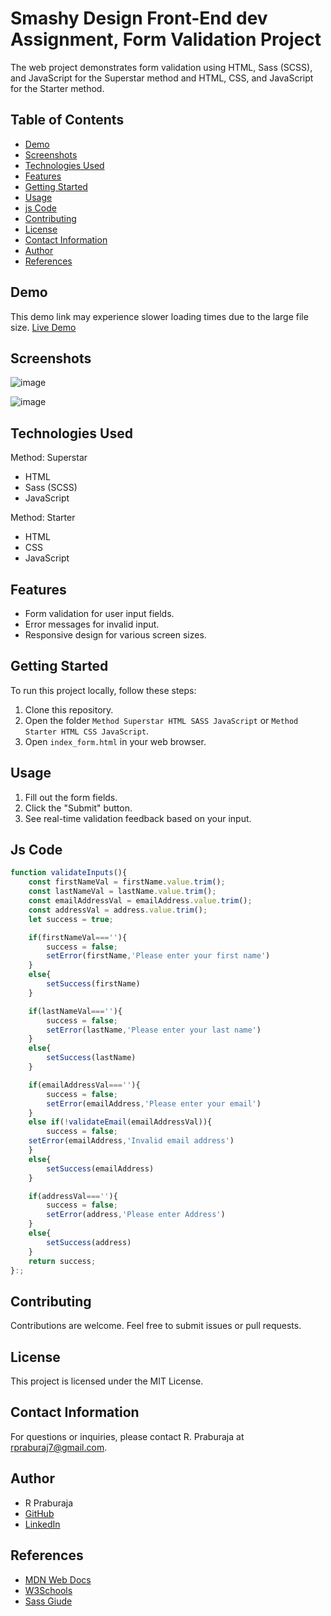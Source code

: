 # Smashy Design Front-End dev Assignment, Form Validation Project

The web project demonstrates form validation using HTML, Sass (SCSS), and JavaScript for the Superstar method and HTML, CSS, and JavaScript for the Starter method.

## Table of Contents

- [Demo](#demo)
- [Screenshots](#screenshots)
- [Technologies Used](#technologies-used)
- [Features](#features)
- [Getting Started](#getting-started)
- [Usage](#usage)
- [js Code ](#js-code)
- [Contributing](#contributing)
- [License](#license)
- [Contact Information](#contact-information)
- [Author](#author)
- [References](#references)

## Demo
This demo link may experience slower loading times due to the large file size.
[Live Demo]([https://your-demo-link-here](https://prabu07.neocities.org/praburaja_7/index_form))

## Screenshots

![image](https://github.com/prabu72890/Smashy-Design-Front-End-dev-Assignment-/assets/58351074/496d1c64-4645-4e63-a4c5-2884711eff2d)

![image](https://github.com/prabu72890/Smashy-Design-Front-End-dev-Assignment-/assets/58351074/7fd9471f-d039-4cb6-afdf-7ac0b2db98f4)


## Technologies Used
Method: Superstar
- HTML
- Sass (SCSS)
- JavaScript
  
Method: Starter
- HTML
- CSS
- JavaScript

## Features

- Form validation for user input fields.
- Error messages for invalid input.
- Responsive design for various screen sizes.

## Getting Started

To run this project locally, follow these steps:

1. Clone this repository.
2. Open the folder `Method Superstar HTML SASS JavaScript` or `Method Starter HTML CSS JavaScript`.
3. Open `index_form.html` in your web browser.

## Usage
    
1. Fill out the form fields.
2. Click the "Submit" button.
3. See real-time validation feedback based on your input.

## Js Code

```javascript
function validateInputs(){
    const firstNameVal = firstName.value.trim();
    const lastNameVal = lastName.value.trim();
    const emailAddressVal = emailAddress.value.trim();
    const addressVal = address.value.trim();
    let success = true;

    if(firstNameVal===''){
        success = false;
        setError(firstName,'Please enter your first name')
    }
    else{
        setSuccess(firstName)
    }

    if(lastNameVal===''){
        success = false;
        setError(lastName,'Please enter your last name')
    }
    else{
        setSuccess(lastName)
    }

    if(emailAddressVal===''){
        success = false;
        setError(emailAddress,'Please enter your email')
    }
    else if(!validateEmail(emailAddressVal)){
        success = false;
    setError(emailAddress,'Invalid email address')
    }
    else{
        setSuccess(emailAddress)
    }

    if(addressVal===''){
        success = false;
        setError(address,'Please enter Address')
    }
    else{
        setSuccess(address)
    }
    return success;
}:;

```

## Contributing

Contributions are welcome. Feel free to submit issues or pull requests.

## License

This project is licensed under the MIT License.

## Contact Information

For questions or inquiries, please contact R. Praburaja at rpraburaj7@gmail.com.

## Author

- R Praburaja
- [GitHub](https://github.com/prabu72890)
- [LinkedIn](https://www.linkedin.com/in/prabu-raj-07/)

## References

- [MDN Web Docs](https://developer.mozilla.org/)
- [W3Schools](https://www.w3schools.com/)
- [Sass Giude](https://sass-lang.com/guide/)


 
